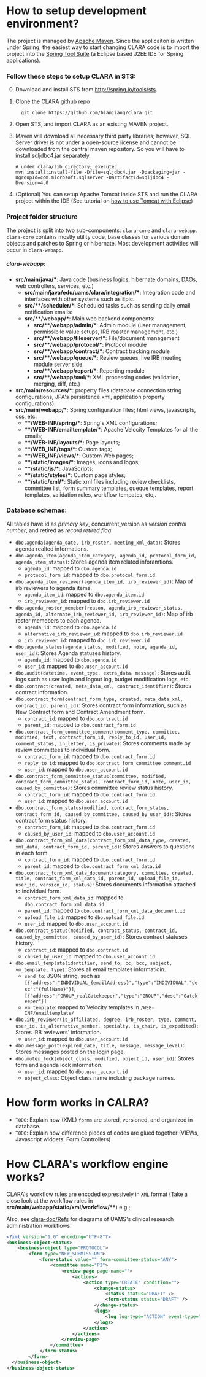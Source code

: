 How to setup development environment?
=====
The project is managed by [Apache Maven](http://maven.apache.org/). Since the applicaiton is written under Spring, the easiest way to start changing CLARA code is to import the project into the [Spring Tool Suite](http://www.eclipse.org/downloads/) (a Eclipse based J2EE IDE for Spring applications).

### Follow these steps to setup CLARA in STS:

0. Download and install STS from http://spring.io/tools/sts.
1. Clone the CLARA github repo

    ````
      git clone https://github.com/bianjiang/clara.git
    ````
    
2. Open STS, and import CLARA as an existing MAVEN project.
3. Maven will download all necessary third party libraries; however, SQL Server driver is not under a open-source license and cannot be downloaded from the central maven repository. So you will have to install sqljdbc4.jar separately.

    ```
    # under clara/lib directory; execute:
    mvn install:install-file -Dfile=sqljdbc4.jar -Dpackaging=jar -DgroupId=com.microsoft.sqlserver -DartifactId=sqljdbc4 -Dversion=4.0
    ```
4. (Optional) You can setup Apache Tomcat inside STS and run the CLARA project within the IDE (See tutorial on [how to use Tomcat with Eclipse](http://www.coreservlets.com/Apache-Tomcat-Tutorial/tomcat-7-with-eclipse.html))

### Project folder structure

The project is split into two sub-components: `clara-core` and `clara-webapp`. `clara-core` contains mostly utility code, base classes for various domain objects and patches to Spring or hibernate. Most development activities will occur in `clara-webapp`.

##### clara-webapp:
    
* __src/main/java/*__: Java code (business logics, hibernate domains, DAOs, web controllers, services, etc.)
    * __src/main/java/edu/uams/clara/integration/*__: Integration code and interfaces with other systems such as Epic.
    * __src/**/scheduler/*__: Scheduled tasks such as sending daily email notification emails:
    * __src/**/webapp/*__: Main web backend components:
        * __src/**/webapp/admin/*__: Admin module (user management, permissibile value setups, IRB roaster management, etc.)
        * __src/**/webapp/fileserver/*__: File/document management
        * __src/**/webapp/protocol/*__: Protocol module
        * __src/**/webapp/contract/*__: Contract tracking module
        * __src/**/webapp/queue/*__: Review queues, live IRB meeting module server side.
        * __src/**/webapp/report/*__: Reporting module
        * __src/**/webapp/xml/*__: XML processing codes (validation, merging, diff, etc.)
* __src/main/resources/*__: property files (database connection string configurations, JPA's persistence.xml, application property configurations).
* __src/main/webapp/*__: Spring configuration files; html views, javascripts, css, etc.
    * __**/WEB-INF/spring/*__: Spring's XML configurations;
    * __**/WEB-INF/emailtemplate/*__: Apache Velocity Templates for all the emails;
    * __**/WEB-INF/layouts/*__: Page layouts;
    * __**/WEB_INF/tags/*__: Custom tags;
    * __**/WEB_INF/views/*__: Custom Web pages;
    * __**/static/images/*__: Images, icons and logos;
    * __**/static/js/*__: JavaScripts;
    * __**/static/styles/*__: Custom page styles;
    * __**/static/xml/*__: Static xml files including review checklists, committee list, form summary templates, queque templates, report templates, validation rules, workflow tempates, etc,.


### Database schemas:
All tables have id as *primary key*, concurrent_version as *version control number*, and retired as *record retired flag*.

* `dbo.agenda(agenda_date, irb_roster, meeting_xml_data)`: Stores agenda realted informations.
* `dbo.agenda_item(agenda_item_category, agenda_id, protocol_form_id, agenda_item_status)`: Stores agenda item related inforamtions.
	* `agenda_id`: mapped to `dbo.agenda.id`
	* `protocol_form_id`: mapped to `dbo.protocol_form.id`
* `dbo.agenda_item_reviewer(agenda_item_id, irb_reviewer_id)`: Map of irb reviewers to agenda items.
	* `agenda_item_id`: mapped to `dbo.agenda_item.id`
	* `irb_reviewer_id`: mapped to `dbo.irb_reviewer.id`
* `dbo.agenda_roster_memeber(reason, agenda_irb_reviewer_status, agenda_id, alternate_irb_reviewer_id, irb_reviewer_id)`: Map of irb roster memebers to each agenda.
	* `agenda_id`: mapped to `dbo.agenda.id`
	* `alternative_irb_reviewer_id`: mapped to `dbo.irb_reviewer.id`
	* `irb_reviewer_id`: mapped to `dbo.irb_reviewer.id`
* `dbo.agenda_status(agenda_status, modified, note, agenda_id, user_id)`: Stores Agenda statuses history.
	* `agenda_id`: mapped to `dbo.agenda.id`
	* `user_id`: mapped to `dbo.user_account.id`
* `dbo.audit(datetime, event_type, extra_data，message)`: Stores audit logs such as user login and logout log, budget modification logs, etc.
* `dbo.contract(created, meta_data_xml, contract_identifier)`: Stores contract information.
* `dbo.contract_form(contract_form_type, created, meta_data_xml, contract_id, parent_id)`: Stores contract form information, such as New Contract form and Contract Amendment form.
	* `contract_id`: mapped to `dbo.contract.id`
	* `parent_id`: mapped to `dbo.contract_form.id`
* `dbo.contract_form_committee_comment(comment_type, committee, modified, text, contract_form_id, reply_to_id, user_id, comment_status, in_letter, is_private)`: Stores comments made by review committees to individual form.
	* `contract_form_id`: mapped to `dbo.contract_form.id`
	* `reply_to_id`: mapped to `dbo.contract_form_committee_comment.id`
	* `user_id`: mapped to `dbo.user_account.id`
* `dbo.contract_form_committee_status(committee, modified, contract_form_committee_status, contract_form_id, note, user_id, caused_by_committee)`: Stores committee review status history.
	* `contract_form_id`: mapped to `dbo.contract_form.id`
	* `user_id`: mapped to `dbo.user_account.id`
* `dbo.contract_form_status(modified, contract_form_status, contract_form_id, caused_by_committee, caused_by_user_id)`: Stores contract form status history.
	* `contract_form_id`: mapped to `dbo.contract_form.id`
	* `caused_by_user_id`: mapped to `dbo.user_account.id`
* `dbo.contract_form_xml_data(contract_form_xml_data_type, created, xml_data, contract_form_id, parent_id)`: Stores answers to questions in each form.
	* `contract_form_id`: mapped to `dbo.contract_form.id`
	* `parent_id`: mapped to `dbo.contract_form_xml_data.id`
* `dbo.contract_form_xml_data_document(category, committee, created, title, contract_form_xml_data_id, parent_id, upload_file_id, user_id, version_id, status)`: Stores documents information attached to individual form.
	* `contract_form_xml_data_id`: mapped to `dbo.contract_form_xml_data.id`
	* `parent_id`: mapped to `dbo.contract_form_xml_data_document.id`
	* `upload_file_id`: mapped to `dbo.upload_file.id`
	* `user_id`: mapped to `dbo.user_account.id`
* `dbo.contract_status(modified, contract_status, contract_id, caused_by_committee, caused_by_user_id)`: Stores contract statuses history.
	* `contract_id`: mapped to `dbo.contract.id`
	* `caused_by_user_id`: mapped to `dbo.user_account.id`
* `dbo.email_template(identifier, send_to, cc, bcc, subject, vm_template, type)`: Stores all email templates informatioin.
	* `send_to`:  JSON string, such as `[{"address":"INDIVIDUAL_{emailAddress}","type":"INDIVIDUAL","desc":"{fullName}"}]`, `[{"address":"GROUP_realGatekeeper","type":"GROUP","desc":"Gatekeeper"}]`
	* `vm_template`: mapped to Velocity templates in `/WEB-INF/emailtemplate/`
* `dbo.irb_reviewer(is_affiliated, degree, irb_roster, type, comment, user_id, is_alternative_member, specialty, is_chair, is_expedited)`: Stores IRB reviewers' information.
	* `user_id`: mapped to `dbo.user_account.id`
* `dbo.message_post(expired_date, title, message, message_level)`: Stores messages posted on the login page.
* `dbo.mutex_lock(object_class, modified, object_id, user_id)`: Stores form and agenda lock information.
	* `user_id`: mapped to `dbo.user_account.id`
	* `object_class`: Object class name including package names.

How form works in CALRA?
=====

* `TODO`: Explain how (XML) `forms` are stored, versioned, and organized in database.
* `TODO`: Explain how difference pieces of codes are glued together (VIEWs, Javascript widgets, Form Controllers)

How CLARA's workflow engine works?
=====

CLARA's workflow rules are encoded expressively in `XML` format (Take a close look at the workflow rules in __src/main/webapp/static/xml/workflow/**__) e.g.;

Also, see [clara-doc/Refs](/clara-doc/Refs) for diagrams of UAMS's clinical research administration workflows.

```xml
<?xml version="1.0" encoding="UTF-8"?>
<business-object-status>
	<business-object type="PROTOCOL">
		<form type="NEW_SUBMISSION">
			<form-status value="" form-committee-status="ANY">
				<committee name="PI">
					<review-page page-name="">
						<actions>
							<action type="CREATE" condition="">
								<change-status>
									<status status="DRAFT" />									
									<form-status status="DRAFT" />
								</change-status>
								<logs>
									<log log-type="ACTION" event-type="NEW_PROTOCOL_CREATED" form-type="{FORM_TYPE}" form-id="{FORM_ID}" parent-form-id="{PARENT_FORM_ID}" action-user-id="{USER_ID}" actor="{USER_NAME}" timestamp="{NOW_TIMESTAMP}" date-time="{NOW_DATETIME}"><span class="history-log-message">New Submission has been created by {USER_WITH_EMAIL_LINK}.</span></log>
								</logs>
							</action>
						</actions>
					</review-page>
				</committee>
			</form-status>
		</form>
  </business-object>
</business-object-status>
```
